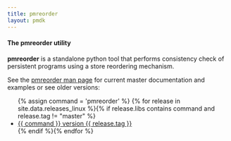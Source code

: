 ```yaml
---
title: pmreorder
layout: pmdk
---
```


#### The pmreorder utility

**pmreorder** is a standalone python tool that performs
consistency check of persistent programs using a store reordering mechanism.

See the [pmreorder man page](../manpages/linux/master/pmreorder/pmreorder.1.html)
for current master documentation and examples or see older versions:

<ul>
   {% assign command = 'pmreorder' %}
   {% for release in site.data.releases_linux %}{% if release.libs contains command and release.tag != "master" %}
   <li><a href="../manpages/linux/v{{ release.tag }}/pmreorder/{{ command }}.1.html">{{ command }} version {{ release.tag }}</a></li>
   {% endif %}{% endfor %}
</ul>
